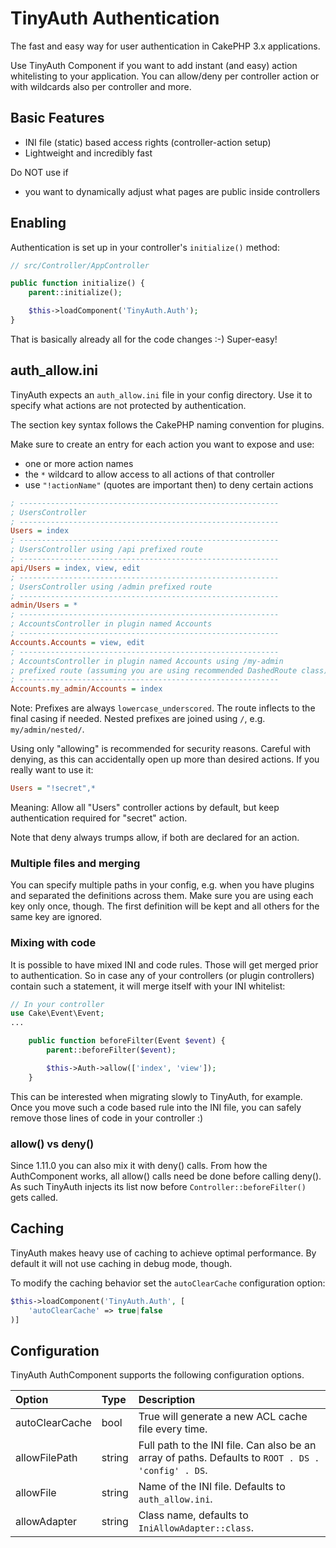 # TinyAuth Authentication
The fast and easy way for user authentication in CakePHP 3.x applications.

Use TinyAuth Component if you want to add instant (and easy) action whitelisting to your application.
You can allow/deny per controller action or with wildcards also per controller and more.

## Basic Features
- INI file (static) based access rights (controller-action setup)
- Lightweight and incredibly fast

Do NOT use if
- you want to dynamically adjust what pages are public inside controllers

## Enabling

Authentication is set up in your controller's `initialize()` method:

```php
// src/Controller/AppController

public function initialize() {
    parent::initialize();

    $this->loadComponent('TinyAuth.Auth');
}
```

That is basically already all for the code changes :-) Super-easy!

## auth_allow.ini

TinyAuth expects an ``auth_allow.ini`` file in your config directory.
Use it to specify what actions are not protected by authentication.

The section key syntax follows the CakePHP naming convention for plugins.

Make sure to create an entry for each action you want to expose and use:

- one or more action names
- the ``*`` wildcard to allow access to all actions of that controller
- use `"!actionName"` (quotes are important then) to deny certain actions

```ini
; ----------------------------------------------------------
; UsersController
; ----------------------------------------------------------
Users = index
; ----------------------------------------------------------
; UsersController using /api prefixed route
; ----------------------------------------------------------
api/Users = index, view, edit
; ----------------------------------------------------------
; UsersController using /admin prefixed route
; ----------------------------------------------------------
admin/Users = *
; ----------------------------------------------------------
; AccountsController in plugin named Accounts
; ----------------------------------------------------------
Accounts.Accounts = view, edit
; ----------------------------------------------------------
; AccountsController in plugin named Accounts using /my-admin
; prefixed route (assuming you are using recommended DashedRoute class)
; ----------------------------------------------------------
Accounts.my_admin/Accounts = index
```

Note: Prefixes are always `lowercase_underscored`. The route inflects to the final casing if needed. 
Nested prefixes are joined using `/`, e.g. `my/admin/nested/`.

Using only "allowing" is recommended for security reasons.
Careful with denying, as this can accidentally open up more than desired actions. If you really want to use it:

```ini
Users = "!secret",*
```
Meaning: Allow all "Users" controller actions by default, but keep authentication required for "secret" action.

Note that deny always trumps allow, if both are declared for an action.

### Multiple files and merging
You can specify multiple paths in your config, e.g. when you have plugins and separated the definitions across them.
Make sure you are using each key only once, though. The first definition will be kept and all others for the same key are ignored.

### Mixing with code
It is possible to have mixed INI and code rules. Those will get merged prior to authentication.
So in case any of your controllers (or plugin controllers) contain such a statement, it will merge itself with your INI whitelist:
```php
// In your controller
use Cake\Event\Event;
...

    public function beforeFilter(Event $event) {
        parent::beforeFilter($event);

        $this->Auth->allow(['index', 'view']);
    }
```
This can be interested when migrating slowly to TinyAuth, for example.
Once you move such a code based rule into the INI file, you can safely remove those lines of code in your controller :)

### allow() vs deny()
Since 1.11.0 you can also mix it with deny() calls. From how the AuthComponent works, all allow() calls need be done before calling deny().
As such TinyAuth injects its list now before `Controller::beforeFilter()` gets called.


## Caching

TinyAuth makes heavy use of caching to achieve optimal performance.
By default it will not use caching in debug mode, though.

To modify the caching behavior set the ``autoClearCache`` configuration option:
```php
$this->loadComponent('TinyAuth.Auth', [
    'autoClearCache' => true|false
)]
```

## Configuration

TinyAuth AuthComponent supports the following configuration options.

Option | Type | Description
:----- | :--- | :----------
autoClearCache|bool|True will generate a new ACL cache file every time.
allowFilePath|string|Full path to the INI file. Can also be an array of paths. Defaults to `ROOT . DS . 'config' . DS`.
allowFile|string|Name of the INI file. Defaults to `auth_allow.ini`.
allowAdapter|string|Class name, defaults to `IniAllowAdapter::class`.

